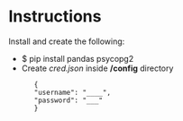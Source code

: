 # Instructions

Install and create the following:
- $ pip install pandas psycopg2
- Create *cred.json* inside **/config** directory    
     ```
        {
        "username": "____",
        "password": "___"
        }  
    ```